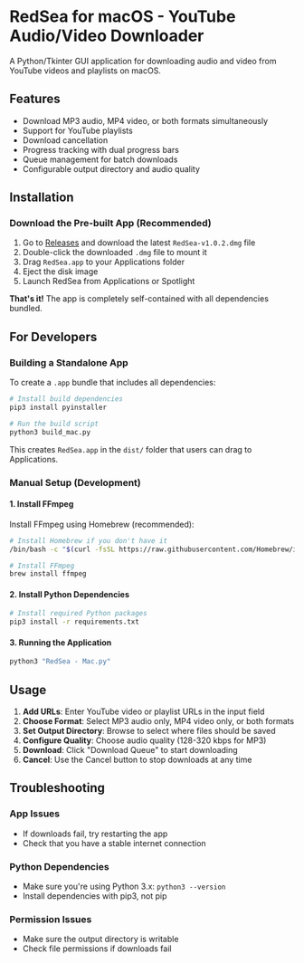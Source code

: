 # RedSea for macOS - YouTube Audio/Video Downloader

A Python/Tkinter GUI application for downloading audio and video from YouTube videos and playlists on macOS.

## Features

- Download MP3 audio, MP4 video, or both formats simultaneously
- Support for YouTube playlists
- Download cancellation
- Progress tracking with dual progress bars
- Queue management for batch downloads
- Configurable output directory and audio quality

## Installation

### Download the Pre-built App (Recommended)
1. Go to [Releases](https://github.com/MattWithA-Z/RedSea/releases) and download the latest `RedSea-v1.0.2.dmg` file
2. Double-click the downloaded `.dmg` file to mount it
3. Drag `RedSea.app` to your Applications folder
4. Eject the disk image
5. Launch RedSea from Applications or Spotlight

**That's it!** The app is completely self-contained with all dependencies bundled.

## For Developers

### Building a Standalone App

To create a `.app` bundle that includes all dependencies:

```bash
# Install build dependencies
pip3 install pyinstaller

# Run the build script
python3 build_mac.py
```

This creates `RedSea.app` in the `dist/` folder that users can drag to Applications.

### Manual Setup (Development)

#### 1. Install FFmpeg

Install FFmpeg using Homebrew (recommended):

```bash
# Install Homebrew if you don't have it
/bin/bash -c "$(curl -fsSL https://raw.githubusercontent.com/Homebrew/install/HEAD/install.sh)"

# Install FFmpeg
brew install ffmpeg
```

#### 2. Install Python Dependencies

```bash
# Install required Python packages
pip3 install -r requirements.txt
```

#### 3. Running the Application

```bash
python3 "RedSea - Mac.py"
```

## Usage

1. **Add URLs**: Enter YouTube video or playlist URLs in the input field
2. **Choose Format**: Select MP3 audio only, MP4 video only, or both formats  
3. **Set Output Directory**: Browse to select where files should be saved
4. **Configure Quality**: Choose audio quality (128-320 kbps for MP3)
5. **Download**: Click "Download Queue" to start downloading
6. **Cancel**: Use the Cancel button to stop downloads at any time

## Troubleshooting

### App Issues
- If downloads fail, try restarting the app
- Check that you have a stable internet connection

### Python Dependencies
- Make sure you're using Python 3.x: `python3 --version`
- Install dependencies with pip3, not pip

### Permission Issues
- Make sure the output directory is writable
- Check file permissions if downloads fail
